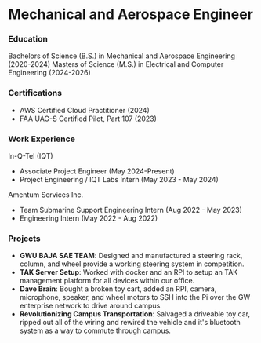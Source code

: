 # Mechanical and Aerospace Engineer

### Education
Bachelors of Science (B.S.) in Mechanical and Aerospace Engineering (2020-2024)
Masters of Science (M.S.) in Electrical and Computer Engineering (2024-2026)

### Certifications
- AWS Certified Cloud Practitioner (2024)
- FAA UAG-S Certified Pilot, Part 107 (2023)

### Work Experience
In-Q-Tel (IQT)
 - Associate Project Engineer (May 2024-Present)
 - Project Engineering / IQT Labs Intern (May 2023 - May 2024)

 Amentum Services Inc.
 - Team Submarine Support Engineering Intern (Aug 2022 - May 2023)
 - Engineering Intern (May 2022 - Aug 2022)

 ### Projects
 - **GWU BAJA SAE TEAM**: Designed and manufactured a steering rack, column, and wheel provide a working steering system in competition.
 - **TAK Server Setup**: Worked with docker and an RPI to setup an TAK management platform for all devices within our office.
 - **Dave Brain**: Bought a broken toy cart, added an RPI, camera, microphone, speaker, and wheel motors to SSH into the Pi over the GW enterprise network to drive around campus.
 - **Revolutionizing Campus Transportation**: Salvaged a driveable toy car, ripped out all of the wiring and rewired the vehicle and it's bluetooth system as a way to commute through campus.
